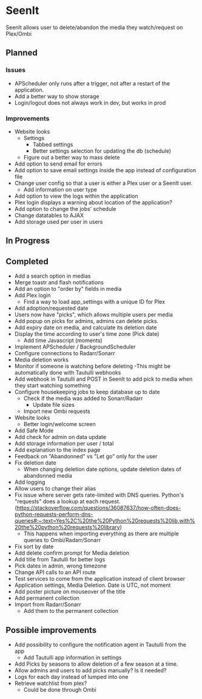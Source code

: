# SeenIt
SeenIt allows user to delete/abandon the media they watch/request on Plex/Ombi

## Planned
### Issues
- APScheduler only runs after a trigger, not after a restart of the application.
- Add a better way to show storage
- Login/logout does not always work in dev, but works in prod

### Improvements
- Website looks
    - Settings
        - Tabbed settings
        - Better settings selection for updating the db (schedule)
    - Figure out a better way to mass delete
- Add option to send email for errors
- Add option to save email settings inside the app instead of configuration file
- Change user config so that a user is either a Plex user or a SeenIt user.
    - Add information on user type
- Add option to view the logs within the application
- Plex login displays a warning about location of the application?
- Add option to change the jobs' schedule
- Change datatables to AJAX
- Add storage used per user in users

## In Progress


## Completed
- Add a search option in medias
- Merge toastr and flash notifications
- Add an option to "order by" fields in media
- Add Plex login
    - Find a way to load app_settings with a unique ID for Plex
- Add adoption/requested date
- Users now have "picks", which allows multiple users per media
- Add popup on picks for admins, admins can delete picks.
- Add expiry date on media, and calculate its deletion date
- Display the time according to user's time zone (Pick date)
    - Add time Javascript (moments)
- Implement APScheduler / BackgroundScheduler
- Configure connections to Radarr/Sonarr
- Media deletion works
- Monitor if someone is watching before deleting
    -This might be automatically done with Tautulli webhooks
- Add webhook in Tautulli and POST in SeenIt to add pick to media when they start watching something
- Configure housekeeping jobs to keep database up to date
    - Check if the media was added to Sonarr/Radarr
        - Update file sizes
    - Import new Ombi requests
- Website looks
    - Better login/welcome screen
- Add Safe Mode
- Add check for admin on data update
- Add storage information per user / total
- Add explanation to the index page
- Feedback on "Abandonned" vs "Let go" only for the user
- Fix deletion date
    - When changing deletion date options, update deletion dates of abandonned media
- Add logging
- Allow users to change their alias
- Fix issue where server gets rate-limited with DNS queries. Python's "requests" does a lookup at each request. (https://stackoverflow.com/questions/36087637/how-often-does-python-requests-perform-dns-queries#:~:text=Yes%2C%20the%20Python%20requests%20lib,with%20the%20python%20requests%20library)
    - This happens when importing everything as there are multiple queries to Ombi/Radarr/Sonarr
- Fix sort by date
- Add delete confirm prompt for Media deletion
- Add title from Tautulli for better logs
- Pick dates in admin, wrong timezone
- Change API calls to an API route
- Test services to come from the application instead of client browser
- Application settings, Media Deletion. Date is UTC, not moment
- Add poster picture on mouseover of the title
- Add permanent collection
- Import from Radarr/Sonarr
    - Add them to the permanent collection

## Possible improvements
- Add possibility to configure the notification agent in Tautulli from the app
    - Add Tautulli app information in settings
- Add Picks by seasons to allow deletion of a few season at a time.
- Allow admins and users to add picks manually? Is it needed?
- Logs for each day instead of lumped into one
- Retrieve watchlist from plex?
    - Could be done through Ombi